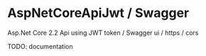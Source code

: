 # AspNetCoreApiJwt / Swagger
Asp.Net Core 2.2 Api using JWT token / Swagger ui / https / cors

TODO: documentation

